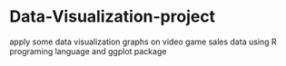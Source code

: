 # Data-Visualization-project
apply some data visualization graphs on video game sales data using R programing language and ggplot package
